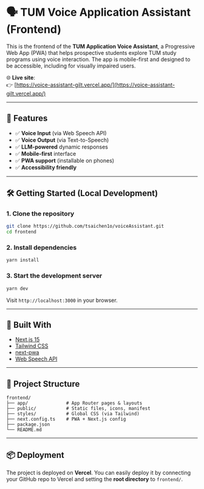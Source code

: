 # 🗣️ TUM Voice Application Assistant (Frontend)

This is the frontend of the **TUM Application Voice Assistant**, a Progressive Web App (PWA) that helps prospective students explore TUM study programs using voice interaction. The app is mobile-first and designed to be accessible, including for visually impaired users.

🌐 **Live site**:  
👉 [https://voice-assistant-gilt.vercel.app/](https://voice-assistant-gilt.vercel.app/)

---

## 🚀 Features

- ✅ **Voice Input** (via Web Speech API)
- ✅ **Voice Output** (via Text-to-Speech)
- ✅ **LLM-powered** dynamic responses
- ✅ **Mobile-first** interface
- ✅ **PWA support** (installable on phones)
- ✅ **Accessibility friendly**

---

## 🛠️ Getting Started (Local Development)

### 1. Clone the repository

```bash
git clone https://github.com/tsaichen1o/voiceAssistant.git
cd frontend
```

### 2. Install dependencies

```bash
yarn install
```

### 3. Start the development server

```bash
yarn dev
```

Visit `http://localhost:3000` in your browser.

---

## 🧱 Built With

* [Next.js 15](https://nextjs.org/)
* [Tailwind CSS](https://tailwindcss.com/)
* [next-pwa](https://github.com/shadowwalker/next-pwa)
* [Web Speech API](https://developer.mozilla.org/en-US/docs/Web/API/Web_Speech_API)

---

## 📁 Project Structure

```
frontend/
├── app/              # App Router pages & layouts
├── public/           # Static files, icons, manifest
├── styles/           # Global CSS (via Tailwind)
├── next.config.ts    # PWA + Next.js config
├── package.json
└── README.md
```

---

## 📦 Deployment

The project is deployed on **Vercel**. You can easily deploy it by connecting your GitHub repo to Vercel and setting the **root directory** to `frontend/`.

